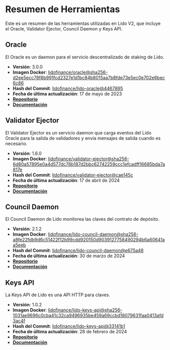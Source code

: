 # Resumen de Herramientas

Este es un resumen de las herramientas utilizadas en Lido V2, que incluye el Oracle, Validator Ejector, Council Daemon y Keys API.

## Oracle

El Oracle es un daemon para el servicio descentralizado de staking de Lido.

- **Versión**: 3.0.0
- **Imagen Docker**: [lidofinance/oracle@sha256-d2ee5ecc78f8b991fcd2327e1d1bc84b8015aa7b8fde73e5ec0e702e6bec6c86](https://hub.docker.com/layers/lidofinance/oracle/3.0.0/images/sha256-d2ee5ecc78f8b991fcd2327e1d1bc84b8015aa7b8fde73e5ec0e702e6bec6c86?context=explore)
- **Hash del Commit**: [lidofinance/lido-oracle@4467895](https://github.com/lidofinance/lido-oracle/tree/44678954915b8291c949904c63de5e4e4983b427)
- **Fecha de última actualización**: 17 de mayo de 2023
- [**Repositorio**](https://github.com/lidofinance/lido-oracle/tree/3.0.0)
- [**Documentación**](/guías/oracle-operator-manual)

## Validator Ejector

El Validator Ejector es un servicio daemon que carga eventos del Lido Oracle para la salida de validadores y envía mensajes de salida cuando es necesario.

- **Versión**: 1.6.0
- **Imagen Docker**: [lidofinance/validator-ejector@sha256-6d80a57895e0a4d577dc78b187d2bbc62742259ccc1efcadff16685bda7a817e](https://hub.docker.com/layers/lidofinance/validator-ejector/1.6.0/images/sha256-6d80a57895e0a4d577dc78b187d2bbc62742259ccc1efcadff16685bda7a817e)
- **Hash del Commit**: [lidofinance/validator-ejector@cae145c](https://github.com/lidofinance/validator-ejector/commit/cae145cde6e0c41726335dcbb761395fd54c26de)
- **Fecha de última actualización**: 17 de abril de 2024
- [**Repositorio**](https://github.com/lidofinance/validator-ejector/tree/1.6.0#readme)
- [**Documentación**](/guías/validator-ejector-guide)

## Council Daemon

El Council Daemon de Lido monitorea las claves del contrato de depósito.

- **Versión**: 2.1.2
- **Imagen Docker**: [lidofinance/lido-council-daemon@sha256-a8fe22fdb9d6c51422f12b99cdd920150d9039127758490294b6a60641aa5eeb](https://hub.docker.com/layers/lidofinance/lido-council-daemon/2.1.2/images/sha256-a8fe22fdb9d6c51422f12b99cdd920150d9039127758490294b6a60641aa5eeb)
- **Hash del Commit**: [lidofinance/lido-council-daemon@e675a48](https://github.com/lidofinance/lido-council-daemon/commit/e675a4856502b9f67e606f0c5f07d712288d5945)
- **Fecha de última actualización**: 30 de marzo de 2024
- [**Repositorio**](https://github.com/lidofinance/lido-council-daemon/tree/2.1.2)
- [**Documentación**](/guías/deposit-security-manual)

## Keys API

La Keys API de Lido es una API HTTP para claves.

- **Versión**: 1.0.2
- **Imagen Docker**: [lidofinance/lido-keys-api@sha256-1031ae9696c0cba41c32ca9496935be459a69ccbd18079631faa0413afd3ac4f](https://hub.docker.com/layers/lidofinance/lido-keys-api/1.0.2/images/sha256-1031ae9696c0cba41c32ca9496935be459a69ccbd18079631faa0413afd3ac4f)
- **Hash del Commit**: [lidofinance/lido-keys-api@33141b1](https://github.com/lidofinance/lido-keys-api/commit/33141b195563769151f3d1054acdf785d92db381)
- **Fecha de última actualización**: 28 de febrero de 2024
- [**Repositorio**](https://github.com/lidofinance/lido-keys-api/tree/1.0.2)
- [**Documentación**](/guías/kapi-guide)
